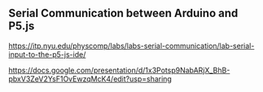 ## Serial Communication between Arduino and P5.js

https://itp.nyu.edu/physcomp/labs/labs-serial-communication/lab-serial-input-to-the-p5-js-ide/

https://docs.google.com/presentation/d/1x3Potsp9NabARjX_BhB-pbxV3ZeV2YsF1OvEwzqMcK4/edit?usp=sharing
